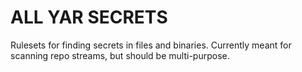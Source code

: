 # ALL YAR SECRETS

Rulesets for finding secrets in files and binaries. Currently meant for scanning repo streams, but
should be multi-purpose.
